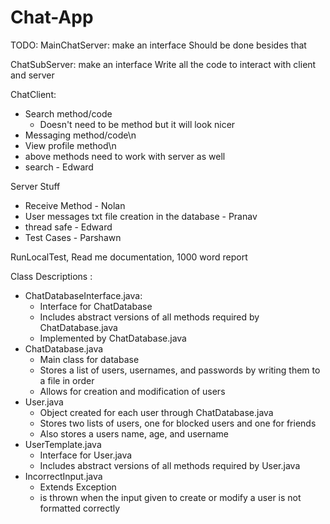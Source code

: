 # Chat-App
TODO:
MainChatServer:
make an interface
Should be done besides that

ChatSubServer:
make an interface
Write all the code to interact with client and server

ChatClient:
- Search method/code
    - Doesn't need to be method but it will look nicer
- Messaging method/code\n
- View profile method\n
- above methods need to work with server as well
- search - Edward


Server Stuff
- Receive Method - Nolan
- User messages txt file creation in the database - Pranav
- thread safe - Edward
- Test Cases - Parshawn

RunLocalTest, 
Read me documentation, 
1000 word report


Class Descriptions :
 - ChatDatabaseInterface.java:
     - Interface for ChatDatabase
     - Includes abstract versions of all methods required by ChatDatabase.java
     - Implemented by ChatDatabase.java
 - ChatDatabase.java
     - Main class for database
     - Stores a list of users, usernames, and passwords by writing them to a file in order
     - Allows for creation and modification of users
 - User.java
     - Object created for each user through ChatDatabase.java
     - Stores two lists of users, one for blocked users and one for friends
     - Also stores a users name, age, and username
 - UserTemplate.java
     - Interface for User.java
     - Includes abstract versions of all methods required by User.java
 - IncorrectInput.java
     - Extends Exception
     - is thrown when the input given to create or modify a user is not formatted correctly
   
